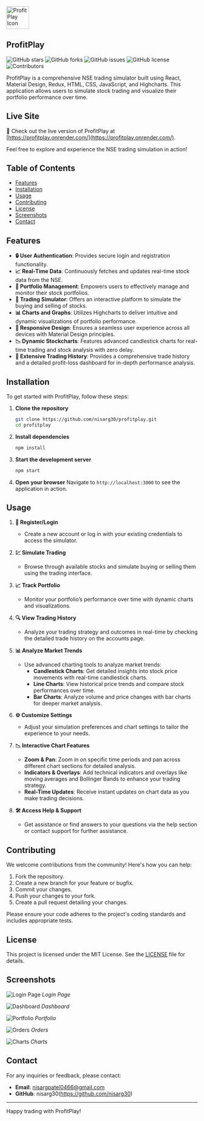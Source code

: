 <img src="public/download.png" alt="ProfitPlay Icon" width="60" height="60"> 

## ProfitPlay

![GitHub stars](https://img.shields.io/github/stars/nisarg30/profitplay)
![GitHub forks](https://img.shields.io/github/forks/nisarg30/profitplay)
![GitHub issues](https://img.shields.io/github/issues/nisarg30/profitplay)
![GitHub license](https://img.shields.io/github/license/nisarg30/profitplay)
![Contributors](https://img.shields.io/github/contributors/nisarg30/profitplay)

ProfitPlay is a comprehensive NSE trading simulator built using React, Material Design, Redux, HTML, CSS, JavaScript, and Highcharts. This application allows users to simulate stock trading and visualize their portfolio performance over time.

## Live Site

🚀 Check out the live version of ProfitPlay at [https://profitplay.onrender.com/](https://profitplay.onrender.com/).

Feel free to explore and experience the NSE trading simulation in action!

## Table of Contents

- [Features](#features)
- [Installation](#installation)
- [Usage](#usage)
- [Contributing](#contributing)
- [License](#license)
- [Screenshots](#screenshots)
- [Contact](#contact)

## Features

- **🔒 User Authentication**: Provides secure login and registration functionality.
- **📈 Real-Time Data**: Continuously fetches and updates real-time stock data from the NSE.
- **💼 Portfolio Management**: Empowers users to effectively manage and monitor their stock portfolios.
- **🛒 Trading Simulator**: Offers an interactive platform to simulate the buying and selling of stocks.
- **📊 Charts and Graphs**: Utilizes Highcharts to deliver intuitive and dynamic visualizations of portfolio performance.
- **📱 Responsive Design**: Ensures a seamless user experience across all devices with Material Design principles.
- **📉 Dynamic Stockcharts**: Features advanced candlestick charts for real-time trading and stock analysis with zero delay.
- **📜 Extensive Trading History**: Provides a comprehensive trade history and a detailed profit-loss dashboard for in-depth performance analysis.

## Installation

To get started with ProfitPlay, follow these steps:

1. **Clone the repository**
    ```bash
    git clone https://github.com/nisarg30/profitplay.git
    cd profitplay
    ```

2. **Install dependencies**
    ```bash
    npm install
    ```

3. **Start the development server**
    ```bash
    npm start
    ```

4. **Open your browser**
    Navigate to `http://localhost:3000` to see the application in action.

## Usage

1. **📝 Register/Login**
   - Create a new account or log in with your existing credentials to access the simulator.

2. **💹 Simulate Trading**
   - Browse through available stocks and simulate buying or selling them using the trading interface.

3. **📈 Track Portfolio**
   - Monitor your portfolio’s performance over time with dynamic charts and visualizations.

4. **🔍 View Trading History**
   - Analyze your trading strategy and outcomes in real-time by checking the detailed trade history on the accounts page.

5. **📊 Analyze Market Trends**
   - Use advanced charting tools to analyze market trends:
     - **Candlestick Charts**: Get detailed insights into stock price movements with real-time candlestick charts.
     - **Line Charts**: View historical price trends and compare stock performances over time.
     - **Bar Charts**: Analyze volume and price changes with bar charts for deeper market analysis.

6. **⚙️ Customize Settings**
   - Adjust your simulation preferences and chart settings to tailor the experience to your needs.

7. **📉 Interactive Chart Features**
   - **Zoom & Pan**: Zoom in on specific time periods and pan across different chart sections for detailed analysis.
   - **Indicators & Overlays**: Add technical indicators and overlays like moving averages and Bollinger Bands to enhance your trading strategy.
   - **Real-Time Updates**: Receive instant updates on chart data as you make trading decisions.

8. **🛠️ Access Help & Support**
   - Get assistance or find answers to your questions via the help section or contact support for further assistance.


## Contributing

We welcome contributions from the community! Here's how you can help:

1. Fork the repository.
2. Create a new branch for your feature or bugfix.
3. Commit your changes.
4. Push your changes to your fork.
5. Create a pull request detailing your changes.

Please ensure your code adheres to the project's coding standards and includes appropriate tests.

## License

This project is licensed under the MIT License. See the [LICENSE](LICENSE) file for details.

## Screenshots

![Login Page](public/Screenshot%20from%202024-07-29%2019-22-07.png)
*Login Page*

![Dashboard](public/acc.png)
*Dashboard*

![Portfolio](public/portfolio.png)
*Portfolio*

![Orders](public/order.png)
*Orders*

![Charts](public/cha.png)
*Charts*

## Contact

For any inquiries or feedback, please contact:
- **Email**: nisargpatel0466@gmail.com
- **GitHub**: nisarg30(https://github.com/nisarg30)

---

Happy trading with ProfitPlay!
